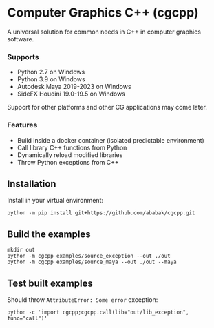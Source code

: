 # Computer Graphics C++ (cgcpp)
A universal solution for common needs in C++ in computer graphics software.

### Supports
- Python 2.7 on Windows
- Python 3.9 on Windows
- Autodesk Maya 2019-2023 on Windows
- SideFX Houdini 19.0-19.5 on Windows

Support for other platforms and other CG applications may come later.

### Features
- Build inside a docker container (isolated predictable environment)
- Call library C++ functions from Python
- Dynamically reload modified libraries
- Throw Python exceptions from C++

## Installation
Install in your virtual environment:

    python -m pip install git+https://github.com/ababak/cgcpp.git

## Build the examples

    mkdir out
    python -m cgcpp examples/source_exception --out ./out
    python -m cgcpp examples/source_maya --out ./out --maya

## Test built examples
Should throw `AttributeError: Some error` exception:

    python -c 'import cgcpp;cgcpp.call(lib="out/lib_exception", func="call")'
